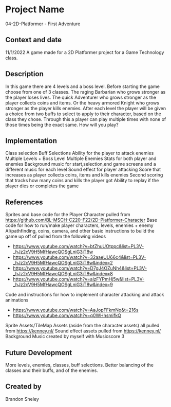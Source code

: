 # Project Name
04-2D-Platformer - First Adventure 

## Context and date
11/1/2022
A game made for a 2D Platformer project for a Game Technology class. 

## Description
In this game there are 4 levels and a boss level. Before starting the game choose from one of 3 classes. The raging Barbarian who grows stronger as the player loses lives. The quick Adventurer who grows stronger as the player collects coins and items. Or the heavy armored Knight who grows stronger as the player kills enemies. After each level the player will be given a choice from two buffs to select to apply to their character, based on the class they chose. Through this a player can play multiple times with none of those times being the exact same. How will you play?

## Implementation
Class selection
Buff Selections
Ability for the player to attack enemies
Multiple Levels + Boss Level
Multiple Enemies
Stats for both player and enemies
Background music for start,selection,end game screens and a different music for each level
Sound effect for player attacking
Score that increases as player collects coins, items and kills enemies
Second scoring that tracks how many coins and kills the player got
Ability to replay if the player dies or completes the game

## References
Sprites and base code for the Player Character pulled from https://github.com/BL-MSCH-C220-F22/2D-Platformer-Character 
Base code for how to run/make player characters, levels, enemies + enemy AI/pathfinding, coins, camera, and other basic instructions to build the game up off of pulled from the following videos 
  - https://www.youtube.com/watch?v=btZhuUOtppc&list=PL3V-_hJz2cV9H5MfHawcQOSgLniG3iT8w
  - https://www.youtube.com/watch?v=32aaeUU66c4&list=PL3V-_hJz2cV9H5MfHawcQOSgLniG3iT8w&index=2
  - https://www.youtube.com/watch?v=D7gJ4OZuNh4&list=PL3V-_hJz2cV9H5MfHawcQOSgLniG3iT8w&index=8
  - https://www.youtube.com/watch?v=alzFYPmHj5w&list=PL3V-_hJz2cV9H5MfHawcQOSgLniG3iT8w&index=9
 
 Code and instructions for how to implement character attacking and attack animations 
  - https://www.youtube.com/watch?v=AaJopFFkmNo&t=216s
  - https://www.youtube.com/watch?v=q0WHhsmifkQ 
 
 Sprite Assets/TileMap Assets (aside from the character assets) all pulled from https://kenney.nl/ 
 Sound effect assets pulled from https://kenney.nl/
 Background Music created by myself with Musicscore 3

## Future Development
More levels, enemies, classes, buff selections.
Better balancing of the classes and their buffs, and of the enemies. 

## Created by
Brandon Sheley
